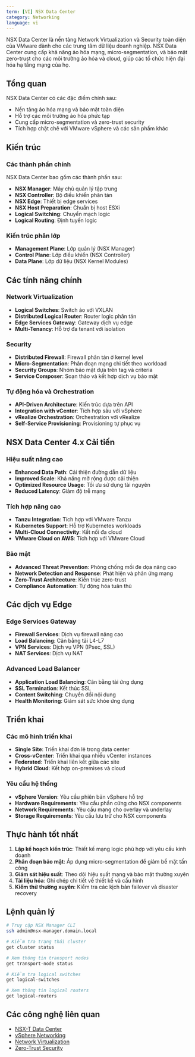 ```yaml
---
term: [VI] NSX Data Center
category: Networking
language: vi
---
```


NSX Data Center là nền tảng Network Virtualization và Security toàn diện của VMware dành cho các trung tâm dữ liệu doanh nghiệp. NSX Data Center cung cấp khả năng ảo hóa mạng, micro-segmentation, và bảo mật zero-trust cho các môi trường ảo hóa và cloud, giúp các tổ chức hiện đại hóa hạ tầng mạng của họ.

## Tổng quan

NSX Data Center có các đặc điểm chính sau:
- Nền tảng ảo hóa mạng và bảo mật toàn diện
- Hỗ trợ các môi trường ảo hóa phức tạp
- Cung cấp micro-segmentation và zero-trust security
- Tích hợp chặt chẽ với VMware vSphere và các sản phẩm khác

## Kiến trúc

### Các thành phần chính
NSX Data Center bao gồm các thành phần sau:
- **NSX Manager**: Máy chủ quản lý tập trung
- **NSX Controller**: Bộ điều khiển phân tán
- **NSX Edge**: Thiết bị edge services
- **NSX Host Preparation**: Chuẩn bị host ESXi
- **Logical Switching**: Chuyển mạch logic
- **Logical Routing**: Định tuyến logic

### Kiến trúc phân lớp
- **Management Plane**: Lớp quản lý (NSX Manager)
- **Control Plane**: Lớp điều khiển (NSX Controller)
- **Data Plane**: Lớp dữ liệu (NSX Kernel Modules)

## Các tính năng chính

### Network Virtualization
- **Logical Switches**: Switch ảo với VXLAN
- **Distributed Logical Router**: Router logic phân tán
- **Edge Services Gateway**: Gateway dịch vụ edge
- **Multi-Tenancy**: Hỗ trợ đa tenant với isolation

### Security
- **Distributed Firewall**: Firewall phân tán ở kernel level
- **Micro-Segmentation**: Phân đoạn mạng chi tiết theo workload
- **Security Groups**: Nhóm bảo mật dựa trên tag và criteria
- **Service Composer**: Soạn thảo và kết hợp dịch vụ bảo mật

### Tự động hóa và Orchestration
- **API-Driven Architecture**: Kiến trúc dựa trên API
- **Integration with vCenter**: Tích hợp sâu với vSphere
- **vRealize Orchestration**: Orchestration với vRealize
- **Self-Service Provisioning**: Provisioning tự phục vụ

## NSX Data Center 4.x Cải tiến

### Hiệu suất nâng cao
- **Enhanced Data Path**: Cải thiện đường dẫn dữ liệu
- **Improved Scale**: Khả năng mở rộng được cải thiện
- **Optimized Resource Usage**: Tối ưu sử dụng tài nguyên
- **Reduced Latency**: Giảm độ trễ mạng

### Tích hợp nâng cao
- **Tanzu Integration**: Tích hợp với VMware Tanzu
- **Kubernetes Support**: Hỗ trợ Kubernetes workloads
- **Multi-Cloud Connectivity**: Kết nối đa cloud
- **VMware Cloud on AWS**: Tích hợp với VMware Cloud

### Bảo mật
- **Advanced Threat Prevention**: Phòng chống mối đe dọa nâng cao
- **Network Detection and Response**: Phát hiện và phản ứng mạng
- **Zero-Trust Architecture**: Kiến trúc zero-trust
- **Compliance Automation**: Tự động hóa tuân thủ

## Các dịch vụ Edge

### Edge Services Gateway
- **Firewall Services**: Dịch vụ firewall nâng cao
- **Load Balancing**: Cân bằng tải L4-L7
- **VPN Services**: Dịch vụ VPN (IPsec, SSL)
- **NAT Services**: Dịch vụ NAT

### Advanced Load Balancer
- **Application Load Balancing**: Cân bằng tải ứng dụng
- **SSL Termination**: Kết thúc SSL
- **Content Switching**: Chuyển đổi nội dung
- **Health Monitoring**: Giám sát sức khỏe ứng dụng

## Triển khai

### Các mô hình triển khai
- **Single Site**: Triển khai đơn lẻ trong data center
- **Cross-vCenter**: Triển khai qua nhiều vCenter instances
- **Federated**: Triển khai liên kết giữa các site
- **Hybrid Cloud**: Kết hợp on-premises và cloud

### Yêu cầu hệ thống
- **vSphere Version**: Yêu cầu phiên bản vSphere hỗ trợ
- **Hardware Requirements**: Yêu cầu phần cứng cho NSX components
- **Network Requirements**: Yêu cầu mạng cho overlay và underlay
- **Storage Requirements**: Yêu cầu lưu trữ cho NSX components

## Thực hành tốt nhất

1. **Lập kế hoạch kiến trúc**: Thiết kế mạng logic phù hợp với yêu cầu kinh doanh
2. **Phân đoạn bảo mật**: Áp dụng micro-segmentation để giảm bề mặt tấn công
3. **Giám sát hiệu suất**: Theo dõi hiệu suất mạng và bảo mật thường xuyên
4. **Tài liệu hóa**: Ghi chép chi tiết về thiết kế và cấu hình
5. **Kiểm thử thường xuyên**: Kiểm tra các kịch bản failover và disaster recovery

## Lệnh quản lý

```bash
# Truy cập NSX Manager CLI
ssh admin@nsx-manager.domain.local

# Kiểm tra trạng thái cluster
get cluster status

# Xem thông tin transport nodes
get transport-node status

# Kiểm tra logical switches
get logical-switches

# Xem thông tin logical routers
get logical-routers
```

## Các công nghệ liên quan

- [NSX-T Data Center](/glossary/term/nsx-t)
- [vSphere Networking](/glossary/term/vsphere-networking)
- [Network Virtualization](/glossary/term/network-virtualization)
- [Zero-Trust Security](/glossary/term/zero-trust-security)